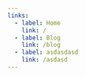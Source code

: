 ```yaml
---
links:
  - label: Home
    link: /
  - label: Blog
    link: /blog
  - label: asdasdasd
    link: /asdasd
---
```


